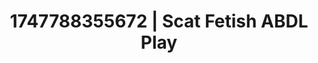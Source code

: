 ---
categories:
- Passionate kisses
- Face sitting
- Gagging sounds
- Cyberpunk intimacy
- Lustful close-up
image: /assets/images/1747788355672.jpg
layout: post
seo:
  description: Featured content with exclusive ABDL Play, Scat Fetish. HD images available.
  keywords: ABDL Play, Scat Fetish
  og_image: /assets/images/1747788355672.jpg
  schema_type: VisualArtwork
tags:
- ABDL Play
- Scat Fetish
- '#1747788355672'
title: 1747788355672 | Scat Fetish ABDL Play
---